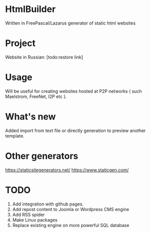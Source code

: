 HtmlBuilder
===========
Written in FreePascal/Lazarus generator of static html websites

Project
================
Website in Russian: [todo:restore link]


Usage
================
Will be useful for creating websites hosted at P2P networks 
( such Maelstrom, FreeNet, I2P etc ).


What's new
================
Added import from text file or directly generation to preview another template.

Other generators
==================

https://staticsitegenerators.net/
https://www.staticgen.com/

TODO
=================
1. Add integration with github pages.
2. Add repost content to Joomla or Wordpress CMS engine
3. Add RSS spider
4. Make Linux packages
5. Replace existing engine on more powerful SQL database
